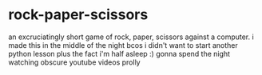 # rock-paper-scissors
an excruciatingly short game of rock, paper, scissors against a computer.
i made this in the middle of the night bcos i didn't want to start another python lesson
plus the fact i'm half asleep :)
gonna spend the night watching obscure youtube videos prolly
